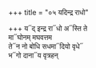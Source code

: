 +++
title = "०५ यदिन्द्र राधो"

+++
य᳓द् इन्द्र रा᳓धो अ᳓स्ति ते  
मा᳓घोनम् मघवत्तम  
ते᳓न नो बोधि सधमा᳓दियो वृधे᳓  
भ᳓गो दाना᳓य वृत्रहन्